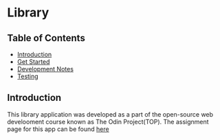 # Library

## Table of Contents

- [Introduction](#introduction)
- [Get Started](#get-started)
- [Development Notes](#development-notes)
- [Testing](#testing)

## Introduction

This library application was developed as a part of the open-source web develooment course known as The Odin Project(TOP). The assignment page for this app can be found [here](https://www.theodinproject.com/paths/full-stack-javascript/courses/javascript/lessons/library)
